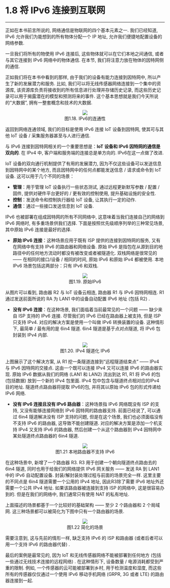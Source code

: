 # 1.8 将 IPv6 连接到互联网

---

正如在本书前言所说的, 网络通信是物联网的四个基本元素之一. 我们已经知道, IPv6 允许我们为能想到的所有物体分配一个 IP 地址, 允许我们便捷地配置设备的网络参数.

一旦我们将所有的物使用 IPv6 连接后, 这些物体就可以在它们本地之间通信, 或者与其它连接到 IPv6 网络中的物体通信. 在本节, 我们将注意力放在物体的因特网侧的通信.

正如我们将在本书中看到的那样, 由于我们的设备有能力连接到因特网中, 所以产生了新的发展潜力和服务. 比如, 我们可以将无线传感器网络连接到一个集中的资源库, 该资源库负责将接收到的所有信息进行处理并存储历史记录, 而这些历史记录可以用于揭露潜在的模型和预测将来的事件. 这个基本思想就是我们今天所说的“大数据”, 拥有一整套概念和技术的大数据.

<center><img src="/images/iot_in_five_days/1/image011.png" /></center>
<center>图1.18. IPv6的连通性</center>

返回到网络连通领域, 我们的目标是使用 IPv6 连接 IoT 设备到因特网, 使其可与其他 IoT 设备 / 采集服务器甚至与人进行通信.

与 IPv6 连接到因特网相关的一个重要思想是：**IoT 设备和 IPv6 因特网的通信是双向的**. 在 IPv4 中, 客户端和服务端的连接总是单方向的. IPv6在这一点做了改进.

IoT 设备的双向通行机制提供了有用的发展潜力, 因为不仅这些设备可以发送信息到因特网中的某个地方, 而且因特网中的任何点都能发送信息 / 请求或命令到 IoT 设备. 这可以用于几个不同的场景：

* **管理**：用于管理 IoT 设备执行一些状态测试, 通过远程更新默写参数 / 配置 / 固件, 提供对硬件平台更好的 / 更有效的控制使用, 提升基础设施的安全性.
* **控制**：发送命令和控制执行器给 IoT 设备, 让其执行一定的动作.
* **通信**：通过一些接口发送信息到 IoT 设备.

IPv6 也被部署在组成因特网的所有不同网络中, 这意味着当我们连接自己的网络到IPv6 网络时, 有多重场景供我们选择. 下面是按照优先级顺序列举的三种常见场景, 其中原始 IPv6 连接是最好的选择.

* **原始 IPv6 连接**：这种场景应用于既有 ISP 提供的连接到因特网的服务, 又有在网络中有支持 IPv6 的路由器和网络设备. 原始 IPv6 是指包在从源到目的地路径中的任何地方流动时都没有被改变或者被隧道化. 双栈网络是很常见的 —— 在相同的接口/设备 / 相同的时间, 原始 IPv6 和原始 IPv4 都被使用. 本地 IPv6 场景包括这两部分：只有 IPv6 和双栈.

<center><img src="/images/iot_in_five_days/1/image012.png" /></center>
<center>图1.19. 原始IPv6</center>

从图片可以看到, 路由器 R2 与 IoT 设备云相连, 路由器 R1 与 IPv6 因特网相连. R1 通过发送前面所说的 RA 为 LAN1 中的设备自动配置 IPv6 地址 (包括 R2) .

* **没有 IPv6 连接**：在这种场景, 我们面临着当前最常见的一个问题 —— 缺少来自 ISP 支持的 IPv6 连接. 尽管我们的 IPv6 已经在路由器上被支持, 但是 ISP 只支持 IPv4. 对应的解决方案是使用一个叫做 IPv6 转换装置的设备. 这种情形下, 最简单 / 最有用的是 6in4 隧道. 6in4 隧道是基于点对点隧道, 将 IPv6 包封装到 IPv4 内部.

<center><img src="/images/iot_in_five_days/1/image013.png" /></center>
<center>图1.20. IPv4 隧道化 IPv6</center>

上图展示了这个解决方案, 从 R1 挖一条隧道连接到“远程隧道结束点” —— IPv4 与 IPv6 因特网的交接点. 这由一个既可以连接 IPv4 又可以连接 IPv6 的路由器实现. 原始 IPv6 数据从我们的网络 (LAN1 和 LAN2) 流出到达 R1, R1 将 IPv6 的包 (包括数据) 放到一个新的 IPv4 包里面. IPv4 包中包含与隧道终点相对应的IPv4 目的地址. 隧道终点路由器将提取 IPv6的包, 并将其以原始 IPv6 包的形式传递给 IPv6 网络.

* **没有 IPv6 连接且没有 IPv6 路由器**：这种场景指 IPv6 网络既没有 ISP 的支持, 又没有能够连接网络到 IPv6 因特网的路由器支持. 前面已经说了, 可以通过 6in4 隧道解决没有 ISP 支持的问题, 但是在这个场景, 我们也必须面临没有不支持 IPv6 的路由器, 这导致不能创建隧道. 对应的解决方案是添加一个机支持 IPv4 又支持 IPv6 的路由器, 然后创建一个从这个路由器到 IPv4 因特网中某处隧道终点路由器的 6in4 隧道.

<center><img src="/images/iot_in_five_days/1/image014.png" /></center>
<center>图1.21 本地路由器不支持 IPv6</center>

在这种场景中, 新增了一个路由器 R3. R3 用于创建一个朝向隧道终点路由去的 6in4 隧道, 同时也用于给我们的网络提供 IPv6 网关服务 —— 发送 RA 到 LAN1 中的 IPv6 自动配置设备. 封装/解封装处理过程与前面的场景完全一样. 这里主要的不同点是 6in4 隧道需要一个公用的 IPv4 地址, 因此R3除了需要 IPv6 地址外还需要一个公共 IPv4 地址. 如果该路由器被连接到支持 ISP 的网络中, 这是很容易办到的. 但是在我们的网络中, 我们通常只有使用 NAT 的私有地址.

上面描述的场景都基于一个比较好的基础架构 —— 至少 2 个路由器和 2 个局域网. 这三种场景都可以被简化为下图中只有一个路由器的场景.

<center><img src="/images/iot_in_five_days/1/image015.png" /></center>
<center>图1.22 简化的场景</center>

需要注意到, 这与先前的情形一样, 缺乏支持 IPv6 的 ISP 和路由器 (或者后者可以用一个支持 IPv6 的路由器代替) .

最后的案例是最常见的, 因为 IoT 和无线传感器网络不能被部署到任何地方 (包括一些通过无线技术连接的远程网络) . 在这种情形下, 设备数量 / 电源消耗都受到严重的限制. 例如, 一个传感器的云可能被部署到乡村, 用于检测温度和湿度, 而这些所有的传感器仅仅通过一个使用 IPv6 移动手机网络 (GRPR, 3G 或者 LTE) 的路由器连接到一起.
